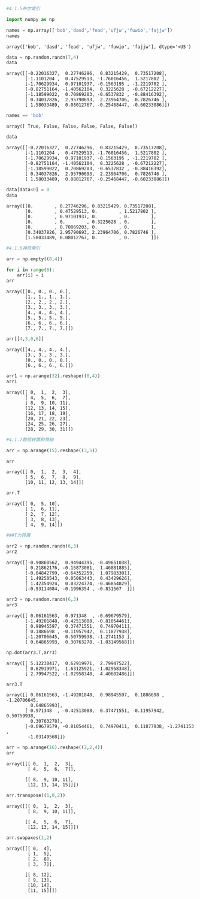 ```python
#4.1.5布尔索引
```


```python
import numpy as np
```


```python
names = np.array(['bob','dasd','fead','ufjw','fuwio','fajjw'])
names
```




    array(['bob', 'dasd', 'fead', 'ufjw', 'fuwio', 'fajjw'], dtype='<U5')




```python
data = np.random.randn(7,4)
data
```




    array([[-0.22016327,  0.27746296,  0.83215429,  0.73517208],
           [-1.1101204 ,  0.47529513, -1.76016456,  1.5217802 ],
           [-1.70629934,  0.97101937, -0.1563195 , -1.2219702 ],
           [-0.82751164, -1.40562104,  0.3225628 , -0.67212227],
           [-1.18599022,  0.70869203, -0.6537832 , -0.88416392],
           [ 0.34037826,  2.95790693,  2.23964706,  0.7826746 ],
           [ 1.58033489,  0.08012767, -0.25468447, -0.60233086]])




```python
names == 'bob'
```




    array([ True, False, False, False, False, False])




```python
data
```




    array([[-0.22016327,  0.27746296,  0.83215429,  0.73517208],
           [-1.1101204 ,  0.47529513, -1.76016456,  1.5217802 ],
           [-1.70629934,  0.97101937, -0.1563195 , -1.2219702 ],
           [-0.82751164, -1.40562104,  0.3225628 , -0.67212227],
           [-1.18599022,  0.70869203, -0.6537832 , -0.88416392],
           [ 0.34037826,  2.95790693,  2.23964706,  0.7826746 ],
           [ 1.58033489,  0.08012767, -0.25468447, -0.60233086]])




```python
data[data<0] = 0
data
```




    array([[0.        , 0.27746296, 0.83215429, 0.73517208],
           [0.        , 0.47529513, 0.        , 1.5217802 ],
           [0.        , 0.97101937, 0.        , 0.        ],
           [0.        , 0.        , 0.3225628 , 0.        ],
           [0.        , 0.70869203, 0.        , 0.        ],
           [0.34037826, 2.95790693, 2.23964706, 0.7826746 ],
           [1.58033489, 0.08012767, 0.        , 0.        ]])




```python
#4.1.6神奇索引
```


```python
arr = np.empty((8,4))
```


```python
for i in range(8):
    arr[i] = i
arr
```




    array([[0., 0., 0., 0.],
           [1., 1., 1., 1.],
           [2., 2., 2., 2.],
           [3., 3., 3., 3.],
           [4., 4., 4., 4.],
           [5., 5., 5., 5.],
           [6., 6., 6., 6.],
           [7., 7., 7., 7.]])




```python
arr[[4,3,0,6]]
```




    array([[4., 4., 4., 4.],
           [3., 3., 3., 3.],
           [0., 0., 0., 0.],
           [6., 6., 6., 6.]])




```python
arr1 = np.arange(32).reshape((8,4))
arr1
```




    array([[ 0,  1,  2,  3],
           [ 4,  5,  6,  7],
           [ 8,  9, 10, 11],
           [12, 13, 14, 15],
           [16, 17, 18, 19],
           [20, 21, 22, 23],
           [24, 25, 26, 27],
           [28, 29, 30, 31]])




```python
#4.1.7数组转置和换轴
```


```python
arr = np.arange(15).reshape((3,5))
```


```python
arr
```




    array([[ 0,  1,  2,  3,  4],
           [ 5,  6,  7,  8,  9],
           [10, 11, 12, 13, 14]])




```python
arr.T
```




    array([[ 0,  5, 10],
           [ 1,  6, 11],
           [ 2,  7, 12],
           [ 3,  8, 13],
           [ 4,  9, 14]])




```python
###T为转置
```


```python
arr2 = np.random.randn(6,3)
arr2
```




    array([[-0.90860562,  0.94944395, -0.49651038],
           [ 0.21862176, -0.15873081,  1.46881885],
           [-0.04842799, -0.64352259,  1.07983301],
           [ 1.49250543,  0.05063443,  0.43429626],
           [ 1.42354924,  0.03224774, -0.46854829],
           [-0.93114084, -0.1996354 , -0.831567  ]])




```python
arr3 = np.random.randn(6,3)
arr3
```




    array([[ 0.06161563,  0.971348  , -0.69679579],
           [-1.49201848, -0.42513088, -0.81054461],
           [ 0.98945597,  0.37471551,  0.74970411],
           [ 0.1886698 , -0.11957942,  0.11877938],
           [-1.20706645,  0.50759938, -1.2741153 ],
           [ 0.64865993,  0.30763278, -1.03149568]])




```python
np.dot(arr3.T,arr3)
```




    array([[ 5.12230417,  0.62919971,  2.79947522],
           [ 0.62919971,  1.63125921, -1.02958348],
           [ 2.79947522, -1.02958348,  4.40602486]])




```python
arr3.T
```




    array([[ 0.06161563, -1.49201848,  0.98945597,  0.1886698 , -1.20706645,
             0.64865993],
           [ 0.971348  , -0.42513088,  0.37471551, -0.11957942,  0.50759938,
             0.30763278],
           [-0.69679579, -0.81054461,  0.74970411,  0.11877938, -1.2741153 ,
            -1.03149568]])




```python
arr = np.arange(16).reshape((2,2,4))
arr
```




    array([[[ 0,  1,  2,  3],
            [ 4,  5,  6,  7]],
    
           [[ 8,  9, 10, 11],
            [12, 13, 14, 15]]])




```python
arr.transpose((1,0,2))
```




    array([[[ 0,  1,  2,  3],
            [ 8,  9, 10, 11]],
    
           [[ 4,  5,  6,  7],
            [12, 13, 14, 15]]])




```python
arr.swapaxes(1,2)
```




    array([[[ 0,  4],
            [ 1,  5],
            [ 2,  6],
            [ 3,  7]],
    
           [[ 8, 12],
            [ 9, 13],
            [10, 14],
            [11, 15]]])




```python

```
